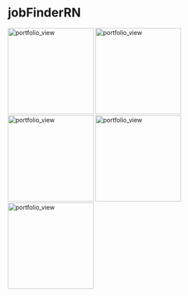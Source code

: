 # jobFinderRN

<div>
<img width="200" alt="portfolio_view" src="https://i.ibb.co/LhCfjKD/Nexus-6-P-Screenshot-3.png">

<img width="200" alt="portfolio_view" src="https://i.ibb.co/wC81V9j/Nexus-6-P-Screenshot-5.png">

<img width="200" alt="portfolio_view" src="https://i.ibb.co/d6z56Fj/Nexus-6-P-Screenshot-2.png" >

<img width="200" alt="portfolio_view" src="https://i.ibb.co/XXnS4sf/Nexus-6-P-Screenshot-4.png">

<img width="200" alt="portfolio_view" src="https://i.ibb.co/JF6g9pK/Nexus-6-P-Screenshot-1.png">
</div>
